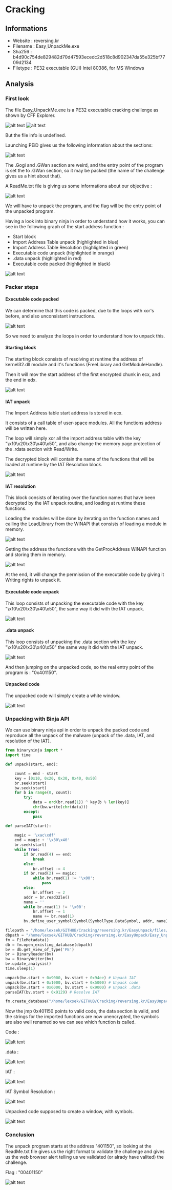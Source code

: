 # Cracking

## Informations

- Website  : reversing.kr 
- Filename : Easy_UnpackMe.exe 
- Sha256   : b4d90c754de829482d70d47593ecedc2d518c8d902347da55e325bf7709d2134 
- Filetype : PE32 executable (GUI) Intel 80386, for MS Windows

## Analysis

### First look

The file Easy_UnpackMe.exe is a PE32 executable cracking challenge as shown by CFF Explorer.

![alt text](images/image1.png)
![alt text](images/image2.png)

But the file info is undefined.

Launching PEiD gives us the following information about the sections:

![alt text](images/image3.png)

The .Gogi and .GWan section are weird, and the entry point of the program is set the to .GWan section, so it may be packed (the name of the challenge gives us a hint about that).

A ReadMe.txt file is giving us some informations about our objective :

![alt text](images/image4.png)

We will have to unpack the program, and the flag will be the entry point of the unpacked program.

Having a look into binary ninja in order to understand how it works, you can see in the following graph of the start address function :
- Start block
- Import Address Table unpack (highlighted in blue)
- Import Address Table Resolution (highlighted in green)
- Executable code unpack (highlighted in orange)
- .data unpack (highlighted in red)
- Executable code packed (highlighted in black)

![alt text](images/image0.png)

### Packer steps

#### Executable code packed

We can determine that this code is packed, due to the loops with xor's before, and also unconsistant instructions.

![alt text](images/image11.png)

So we need to analyze the loops in order to understand how to unpack this.

#### Starting block

The starting block consists of resolving at runtime the address of kernel32.dll module and it's functions (FreeLibrary and GetModuleHandle).

Then it will mov the start address of the first encrypted chunk in ecx, and the end in edx.

![alt text](images/image5.png)

#### IAT unpack

The Import Address table start address is stored in ecx.

It consists of a call table of user-space modules. All the functions address will be written here.

The loop will simply xor all the import address table with the key "\x10\x20\x30\x40\x50", and also change the memory page protection of the .rdata section with Read/Write.

The decrypted block will contain the name of the functions that will be loaded at runtime by the IAT Resolution block.

![alt text](images/image6.png)

#### IAT resolution

This block consists of iterating over the function names that have been decrypted by the IAT unpack routine, and loading at runtime these functions.

Loading the modules will be done by iterating on the function names and calling the LoadLibrary from the WINAPI that consists of loading a module in memory.

![alt text](images/image7.png)

Getting the address the functions with the GetProcAddress WINAPI function and storing them in memory.

![alt text](images/image8.png)

At the end, it will change the permission of the executable code by giving it Writing rights to unpack it.

#### Executable code unpack

This loop consists of unpacking the executable code with the key "\x10\x20\x30\x40\x50", the same way it did with the IAT unpack.

![alt text](images/image9.png)

#### .data unpack

This loop consists of unpacking the .data section with the key "\x10\x20\x30\x40\x50" the same way it did with the IAT unpack.

![alt text](images/image10.png)

And then jumping on the unpacked code, so the real entry point of the program is : "0x401150".

#### Unpacked code

The unpacked code will simply create a white window.

![alt text](images/image12.png)

### Unpacking with Binja API

We can use binary ninja api in order to unpack the packed code and reproduce all the unpack of the malware (unpack of the .data, IAT, and resolution of the IAT).

```python
from binaryninja import *
import time

def unpack(start, end):

    count = end - start
    key = [0x10, 0x20, 0x30, 0x40, 0x50]
    br.seek(start)
    bw.seek(start)
    for b in range(0, count):
        try:
            data = ord(br.read(1)) ^ key[b % len(key)]
            chr(bw.write(chr(data)))
        except:
            pass

def parseIAT(start):
    
    magic = '\xac\xdf'
    end = magic + '\x30\x40'
    br.seek(start)
    while True:
        if br.read(4) == end:
            break
        else:
            br.offset -= 4
        if br.read(2) == magic:
            while br.read(1) != '\x00':
                pass
        else:
            br.offset -= 2
        addr = br.read32le()
        name = ''
        while br.read(1) != '\x00':
            br.offset -= 1
            name += br.read(1)
        bv.define_user_symbol(Symbol(SymbolType.DataSymbol, addr, name))

filepath = "/home/lexsek/GITHUB/Cracking/reversing.kr/EasyUnpack/files/Easy_UnpackMe.exe"
dbpath = "/home/lexsek/GITHUB/Cracking/reversing.kr/EasyUnpack/Easy_UnpackMe.bndb"
fm = FileMetadata()
db = fm.open_existing_database(dbpath)
bv = db.get_view_of_type('PE')
br = BinaryReader(bv)
bw = BinaryWriter(bv)
bv.update_analysis()
time.sleep(1)

unpack(bv.start + 0x9000, bv.start + 0x94ee) # Unpack IAT
unpack(bv.start + 0x1000, bv.start + 0x5000) # Unpack code
unpack(bv.start + 0x6000, bv.start + 0x9000) # Unpack .data
parseIAT(bv.start + 0x9129) # Resolve IAT

fm.create_database("/home/lexsek/GITHUB/Cracking/reversing.kr/EasyUnpack/unpacked.bndb")
```

Now the jmp 0x401150 points to valid code, the data section is valid, and the strings for the imported functions are now unencrypted, the symbols are also well renamed so we can see which function is called.

Code :

![alt text](images/image14.png)

.data :

![alt text](images/image15.png)

IAT : 

![alt text](images/image16.png)

IAT Symbol Resolution :

![alt text](images/image17.png)

Unpacked code supposed to create a window, with symbols.

![alt text](images/image18.png)

### Conclusion

The unpack program starts at the address "401150", so looking at the ReadMe.txt file gives us the right format to validate the challenge and gives us the web browser alert telling us we validated (or alrady have valited) the challenge.

Flag : "00401150"

![alt text](images/image13.png)